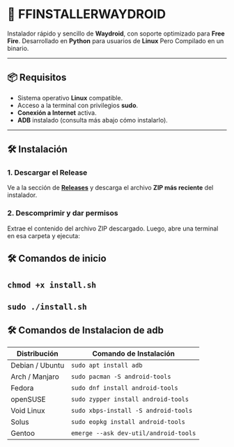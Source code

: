 # 🚀 FFINSTALLERWAYDROID

Instalador rápido y sencillo de **Waydroid**, con soporte optimizado para **Free Fire**.
Desarrollado en **Python** para usuarios de **Linux** Pero Compilado en un binario.

---

## 📦 Requisitos

- Sistema operativo **Linux** compatible.
- Acceso a la terminal con privilegios **sudo**.
- **Conexión a Internet** activa.
- **ADB** instalado (consulta más abajo cómo instalarlo).

---

## 🛠️ Instalación

### 1. Descargar el Release

Ve a la sección de **[Releases](https://github.com/aprendeconsthip/ffinstallerwaydroid/releases)** y descarga el archivo **ZIP más reciente** del instalador.

### 2. Descomprimir y dar permisos

Extrae el contenido del archivo ZIP descargado. Luego, abre una terminal en esa carpeta y ejecuta:

## 🛠️ Comandos de inicio

## `chmod +x install.sh`

## `sudo ./install.sh`



## 🛠️ Comandos de Instalacion de adb
| Distribución    | Comando de Instalación                          |
|-----------------|-------------------------------------------------|
| Debian / Ubuntu | `sudo apt install adb`                         |
| Arch / Manjaro  | `sudo pacman -S android-tools`                 |
| Fedora          | `sudo dnf install android-tools`               |
| openSUSE        | `sudo zypper install android-tools`            |
| Void Linux      | `sudo xbps-install -S android-tools`           |
| Solus           | `sudo eopkg install android-tools`             |
| Gentoo          | `emerge --ask dev-util/android-tools`          |

